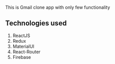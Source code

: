 This is Gmail clone app with only few functionality

## Technologies used

1. ReactJS
2. Redux
3. MaterialUI
4. React-Router
5. Firebase
